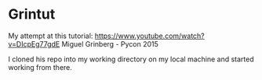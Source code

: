 # Grintut

My attempt at this tutorial: https://www.youtube.com/watch?v=DIcpEg77gdE Miguel Grinberg - Pycon 2015 

I cloned his repo into my working directory on my local machine and started working from there. 
